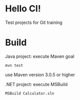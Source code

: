 Hello CI!
=======

Test projects for Git training

Build
=======
Java project: execute Maven goal
```
mvn test
```
use Maven version 3.0.5 or higher

.NET project: execute MSBuild
```
MSBuild Calculator.sln
```
